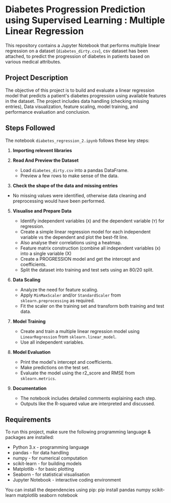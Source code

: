 # Diabetes Progression Prediction using Supervised Learning : Multiple Linear Regression

This repository contains a Jupyter Notebook that performs multiple linear regression on a dataset
(`diabetes_dirty.csv`), csv dataset has been attached, to predict the progression of diabetes in patients
based on various medical attributes.

## Project Description

The objective of this project is to build and evaluate a linear regression model that predicts a patient's 
diabetes progression using available features in the dataset. The project includes data handling (checking
missing entries), Data visualization, feature scaling, model training, and performance evaluation and
conclusion. 

## Steps Followed

The notebook `diabetes_regression_2.ipynb` follows these key steps:

1. **Importing relevent libraries**
 
3. **Read And Preview the Dataset**
   - Load `diabetes_dirty.csv` into a pandas DataFrame.
   - Preview a few rows to make sense of the data.
  
4. **Check the shape of the data and missing entries** 
  - No missing values were identified, otherwise data cleaning and preprocessing would have been performed.

5. **Visualise and Prepare Data** 
   - Identify independent variables (`X`) and the dependent variable (`Y`) for regression.
   - Create a simple linear regression model for each independent variable vs the dependent and plot the best-fit line.
   - Also analyse their correlations using a heatmap.
   - Feature matrix construction (combine all independent variables (x) into a single variable (X)
   - Create a PROGRESSION model and get the intercept and coefficients. 
   - Split the dataset into training and test sets using an 80/20 split.

7. **Data Scaling**
   - Analyze the need for feature scaling.
   - Apply `MinMaxScaler` and/or `StandardScaler` from `sklearn.preprocessing` as required.
   - Fit the scaler on the training set and transform both training and test data.

8. **Model Training**
   - Create and train a multiple linear regression model using `LinearRegression` from `sklearn.linear_model`.
   - Use all independent variables.

9. **Model Evaluation**
   - Print the model's intercept and coefficients.
   - Make predictions on the test set.
   - Evaluate the model using the r2_score and RMSE from `sklearn.metrics`.

8. **Documentation**
   - The notebook includes detailed comments explaining each step.
   - Outputs like the R-squared value are interpreted and discussed.

## Requirements

To run this project, make sure the following programming language & packages are installed:

- Python 3.x          - programming language
- pandas              - for data handling
- numpy               - for numerical computation
- scikit-learn        - for building models
- Matplotlib          - for basic plotting
- Seaborn             - for statistical visualisation
- Jupyter Notebook    - interactive coding environment

You can install the dependencies using pip:
pip install pandas numpy scikit-learn matplotlib seaborn notebook
